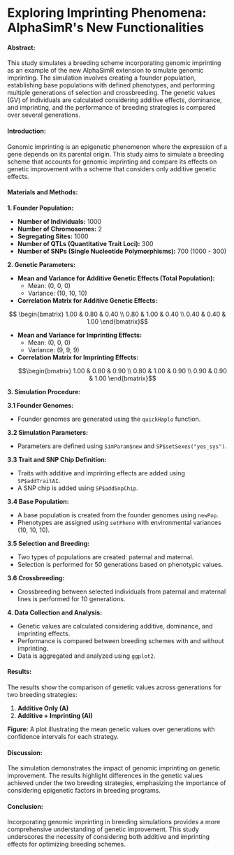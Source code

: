 # Exploring Imprinting Phenomena: AlphaSimR's New Functionalities

#### Abstract:
This study simulates a breeding scheme incorporating genomic imprinting as an example of the new AlphaSimR extension to simulate genomic imprinting. The simulation involves creating a founder population, establishing base populations with defined phenotypes, and performing multiple generations of selection and crossbreeding. The genetic values (GV) of individuals are calculated considering additive effects, dominance, and imprinting, and the performance of breeding strategies is compared over several generations. 

#### Introduction:
Genomic imprinting is an epigenetic phenomenon where the expression of a gene depends on its parental origin. This study aims to simulate a breeding scheme that accounts for genomic imprinting and compare its effects on genetic improvement with a scheme that considers only additive genetic effects.

#### Materials and Methods:

**1. Founder Population:**
- **Number of Individuals:** 1000
- **Number of Chromosomes:** 2
- **Segregating Sites:** 1000
- **Number of QTLs (Quantitative Trait Loci):** 300
- **Number of SNPs (Single Nucleotide Polymorphisms):** 700 (1000 - 300)

**2. Genetic Parameters:**
- **Mean and Variance for Additive Genetic Effects (Total Population):** 
  - Mean: (0, 0, 0)
  - Variance: (10, 10, 10)
- **Correlation Matrix for Additive Genetic Effects:**
```math
  \begin{bmatrix}
  1.00 & 0.80 & 0.40 \\
  0.80 & 1.00 & 0.40 \\
  0.40 & 0.40 & 1.00
  \end{bmatrix}
```
- **Mean and Variance for Imprinting Effects:**
  - Mean: (0, 0, 0)
  - Variance: (9, 9, 9)
- **Correlation Matrix for Imprinting Effects:**
  ```math
  \begin{bmatrix}
  1.00 & 0.80 & 0.90 \\
  0.80 & 1.00 & 0.90 \\
  0.90 & 0.90 & 1.00
  \end{bmatrix}
  ```

**3. Simulation Procedure:**

**3.1 Founder Genomes:**
- Founder genomes are generated using the `quickHaplo` function.

**3.2 Simulation Parameters:**
- Parameters are defined using `SimParam$new` and `SP$setSexes("yes_sys")`.

**3.3 Trait and SNP Chip Definition:**
- Traits with additive and imprinting effects are added using `SP$addTraitAI`.
- A SNP chip is added using `SP$addSnpChip`.

**3.4 Base Population:**
- A base population is created from the founder genomes using `newPop`.
- Phenotypes are assigned using `setPheno` with environmental variances (10, 10, 10).

**3.5 Selection and Breeding:**
- Two types of populations are created: paternal and maternal.
- Selection is performed for 50 generations based on phenotypic values.

**3.6 Crossbreeding:**
- Crossbreeding between selected individuals from paternal and maternal lines is performed for 10 generations.

**4. Data Collection and Analysis:**
- Genetic values are calculated considering additive, dominance, and imprinting effects.
- Performance is compared between breeding schemes with and without imprinting.
- Data is aggregated and analyzed using `ggplot2`.

#### Results:
The results show the comparison of genetic values across generations for two breeding strategies:
1. **Additive Only (A)**
2. **Additive + Imprinting (AI)**

**Figure:**
A plot illustrating the mean genetic values over generations with confidence intervals for each strategy.

#### Discussion:
The simulation demonstrates the impact of genomic imprinting on genetic improvement. The results highlight differences in the genetic values achieved under the two breeding strategies, emphasizing the importance of considering epigenetic factors in breeding programs.

#### Conclusion:
Incorporating genomic imprinting in breeding simulations provides a more comprehensive understanding of genetic improvement. This study underscores the necessity of considering both additive and imprinting effects for optimizing breeding schemes.

